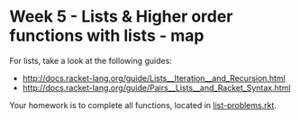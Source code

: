 # Week 5 - Lists & Higher order functions with lists - map

For lists, take a look at the following guides:

* <http://docs.racket-lang.org/guide/Lists__Iteration__and_Recursion.html>
* <http://docs.racket-lang.org/guide/Pairs__Lists__and_Racket_Syntax.html>

Your homework is to complete all functions, located in [list-problems.rkt](list-problems.rkt).
